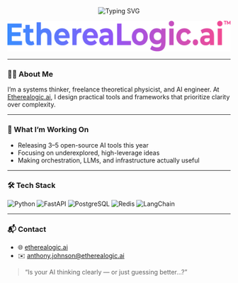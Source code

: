 <p align="center">
  <img src="https://readme-typing-svg.herokuapp.com?font=Fira+Code&weight=500&size=24&pause=1000&center=true&vCenter=true&width=435&lines=Hi+there%2C+I'm+Anthony!;Building+AI-powered+tools+that+think+clearly.;Founder+of+Etherealogic.ai" alt="Typing SVG" />
</p>

<p align="center">
  <img src="https://raw.githubusercontent.com/etherealogic/etherealogic/main/assets/etherealogic_banner_resized.png" alt="EthereaLogic GitHub Banner" />
</p>

---

### 👨‍💻 About Me

I’m a systems thinker, freelance theoretical physicist, and AI engineer. At [Etherealogic.ai](https://etherealogic.ai), I design practical tools and frameworks that prioritize clarity over complexity.

---

### 🚀 What I’m Working On

- Releasing 3–5 open-source AI tools this year  
- Focusing on underexplored, high-leverage ideas  
- Making orchestration, LLMs, and infrastructure actually useful

---

### 🛠 Tech Stack

![Python](https://img.shields.io/badge/-Python-3776AB?style=flat-square&logo=python&logoColor=white)
![FastAPI](https://img.shields.io/badge/-FastAPI-009688?style=flat-square&logo=fastapi&logoColor=white)
![PostgreSQL](https://img.shields.io/badge/-PostgreSQL-316192?style=flat-square&logo=postgresql&logoColor=white)
![Redis](https://img.shields.io/badge/-Redis-DC382D?style=flat-square&logo=redis&logoColor=white)
![LangChain](https://img.shields.io/badge/-LangChain-FF9900?style=flat-square&logo=langchain&logoColor=white)

---

### 📬 Contact

- 🌐 [etherealogic.ai](https://etherealogic.ai)  
- ✉️ anthony.johnson@etherealogic.ai

> “Is your AI thinking clearly — or just guessing better...?”
